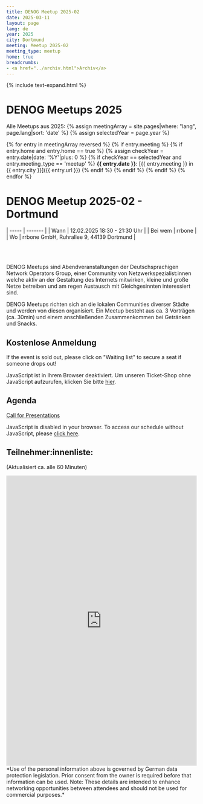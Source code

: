 ```yaml
---
title: DENOG Meetup 2025-02
date: 2025-03-11
layout: page
lang: de
year: 2025
city: Dortmund
meeting: Meetup 2025-02
meeting_type: meetup
home: true
breadcrumbs:
- <a href="../archiv.html">Archiv</a>
---
```


{% include text-expand.html %}

# DENOG Meetups 2025
Alle Meetups aus 2025: 
{% assign meetingArray = site.pages|where: "lang", page.lang|sort: 'date' %}
{% assign selectedYear = page.year %}

{% for entry in meetingArray reversed %}
    {% if entry.meeting %}
        {% if entry.home and entry.home == true %}
            {% assign checkYear = entry.date|date: '%Y'|plus: 0 %}
            {% if checkYear == selectedYear and entry.meeting_type == 'meetup' %}
**{{ entry.date }}**: [{{ entry.meeting }} in {{ entry.city }}]({{ entry.url }})
           {% endif %}
        {% endif %}
    {% endif %}
{% endfor %}


# DENOG Meetup 2025-02 - Dortmund<br />

| ----- | ------- |
| Wann  | 12.02.2025 18:30 - 21:30 Uhr |
| Bei wem | rrbone |
| Wo    | rrbone GmbH, Ruhrallee 9, 44139 Dortmund |

<br>
<br>

DENOG Meetups sind Abendveranstaltungen der Deutschsprachigen Network Operators Group, einer Community von Netzwerkspezialist:innen welche aktiv an der Gestaltung des Internets mitwirken, kleine und große Netze betreiben und am regen Austausch mit Gleichgesinnten interessiert sind.

DENOG Meetups richten sich an die lokalen Communities diverser Städte und werden von diesen organisiert. Ein Meetup besteht aus ca. 3 Vorträgen (ca. 30min) und einem anschließenden Zusammenkommen bei Getränken und Snacks. 


## Kostenlose Anmeldung 

If the event is sold out, please click on "Waiting list" to secure a seat if someone drops out! 

<pretix-widget event="https://pretix.eu/denog/denogmeetup25-02/"></pretix-widget>
<noscript>
   <div class="pretix-widget">
        <div class="pretix-widget-info-message">
            JavaScript ist in Ihrem Browser deaktiviert. Um unseren Ticket-Shop ohne JavaScript aufzurufen, klicken Sie bitte <a target="_blank" rel="noopener" href="https://pretix.eu/denog/denogmeetup25-02/">hier</a>.
        </div>
    </div>
</noscript>


## Agenda

[Call for Presentations](https://pretalx.com/denog-meetup-2025-02/cfp)

<pretalx-schedule event-url="https://pretalx.com/denog-meetup-2025-02/" locale="de" format="grid" style="--pretalx-clr-primary: #3aa57c"></pretalx-schedule>
<noscript>
   <div class="pretalx-widget">
        <div class="pretalx-widget-info-message">
            JavaScript is disabled in your browser. To access our schedule without JavaScript,
            please <a target="_blank" href="https://pretalx.com/denog-meetup-2025-02/schedule/">click here</a>.
        </div>
    </div>
</noscript>


## Teilnehmer:innenliste:
(Aktualisiert ca. alle 60 Minuten)<br>
<iframe src="https://www.denog.de/pretix-attendeelist/denogmeetup25-02/" width="100%" height="768" frameborder="0" scrolling="yes" marginheight="0" marginwidth="0" name="Attendeelist" title="DENOG Meetup 2025-02 Attendees">
</iframe>
<br>
*Use of the personal information above is governed by German data protection legislation. Prior consent from the owner is required before that information can be used. Note: These details are intended to enhance networking opportunities between attendees and should not be used for commercial purposes.*

